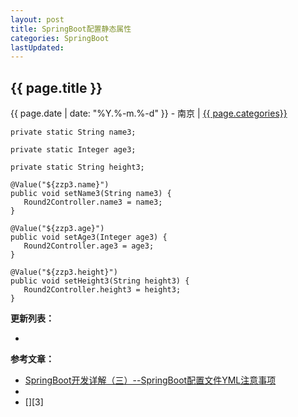 ```yaml
---
layout: post
title: SpringBoot配置静态属性
categories: SpringBoot
lastUpdated:
---
```


## {{ page.title }}

{{ page.date | date: "%Y.%-m.%-d" }} - 南京 | <a href="/archive#{{ page.categories }}">{{ page.categories}}</a>

```
private static String name3;

private static Integer age3;

private static String height3;

@Value("${zzp3.name}")
public void setName3(String name3) {
   Round2Controller.name3 = name3;
}

@Value("${zzp3.age}")
public void setAge3(Integer age3) {
   Round2Controller.age3 = age3;
}

@Value("${zzp3.height}")
public void setHeight3(String height3) {
   Round2Controller.height3 = height3;
}
```

**更新列表：**

*



**参考文章：**

* [SpringBoot开发详解（三）--SpringBoot配置文件YML注意事项][1]
* [][2]
* [][3]


[1]: https://blog.csdn.net/qq_31001665/article/details/70197543
[2]: 
[3]: 